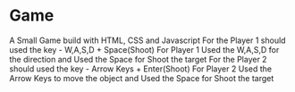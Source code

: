 # Game
A Small Game build with HTML, CSS and Javascript
For the Player 1 should used the key - W,A,S,D + Space(Shoot)
For Player 1 Used the W,A,S,D for the direction and Used the Space for Shoot the target
For the Player 2 should used the key - Arrow Keys + Enter(Shoot)
For Player 2 Used the Arrow Keys to move the object and Used the Space for Shoot the target
